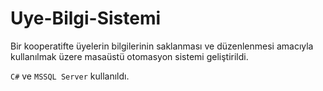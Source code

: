 # Uye-Bilgi-Sistemi
Bir kooperatifte üyelerin bilgilerinin saklanması ve düzenlenmesi amacıyla kullanılmak üzere masaüstü otomasyon sistemi geliştirildi.

`C#` ve `MSSQL Server` kullanıldı.
